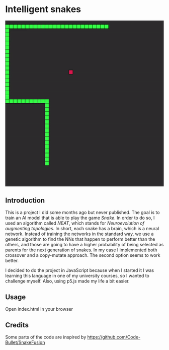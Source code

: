 # Intelligent snakes

![snake-gif](img\snake.gif)



## Introduction

This is a project I did some months ago but never published. The goal is to train an AI model that is able to play the game *Snake*. In order to do so, I used an algorithm called *NEAT*, which stands for *Neuroevolution of augmenting topologies*. In short, each snake has a brain, which is a neural network. Instead of training the networks in the standard way, we use a genetic algorithm to find the NNs that happen to perform better than the others, and those are going to have a higher probability of being selected as parents for the next generation of snakes. In my case I implemented both crossover and a copy-mutate approach. The second option seems to work better.

I decided to do the project in JavaScript because when I started it I was learning this language in one of my university courses, so I wanted to challenge myself. Also, using p5.js made my life a bit easier.

## Usage

Open index.html in your browser

## Credits

Some parts of the code are inspired by https://github.com/Code-Bullet/SnakeFusion


